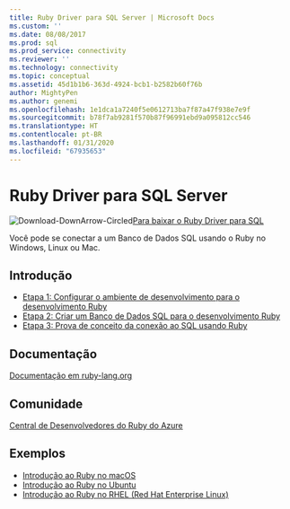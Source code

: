 ```yaml
---
title: Ruby Driver para SQL Server | Microsoft Docs
ms.custom: ''
ms.date: 08/08/2017
ms.prod: sql
ms.prod_service: connectivity
ms.reviewer: ''
ms.technology: connectivity
ms.topic: conceptual
ms.assetid: 45d1b1b6-363d-4924-bcb1-b2582b60f76b
author: MightyPen
ms.author: genemi
ms.openlocfilehash: 1e1dca1a7240f5e0612713ba7f87a47f938e7e9f
ms.sourcegitcommit: b78f7ab9281f570b87f96991ebd9a095812cc546
ms.translationtype: HT
ms.contentlocale: pt-BR
ms.lasthandoff: 01/31/2020
ms.locfileid: "67935653"
---
```

# <a name="ruby-driver-for-sql-server"></a>Ruby Driver para SQL Server

![Download-DownArrow-Circled](../../ssdt/media/download.png)[Para baixar o Ruby Driver para SQL](../sql-connection-libraries.md#anchor-20-drivers-relational-access)

Você pode se conectar a um Banco de Dados SQL usando o Ruby no Windows, Linux ou Mac.   
  
## <a name="getting-started"></a>Introdução  
* [Etapa 1: Configurar o ambiente de desenvolvimento para o desenvolvimento Ruby](step-1-configure-development-environment-for-ruby-development.md)  
* [Etapa 2: Criar um Banco de Dados SQL para o desenvolvimento Ruby](step-2-create-a-sql-database-for-ruby-development.md)  
* [Etapa 3: Prova de conceito da conexão ao SQL usando Ruby](step-3-proof-of-concept-connecting-to-sql-using-ruby.md)  
  
## <a name="documentation"></a>Documentação  
[Documentação em ruby-lang.org](https://www.ruby-lang.org/en/documentation/)  
  
## <a name="community"></a>Comunidade  
[Central de Desenvolvedores do Ruby do Azure](https://azure.microsoft.com/develop/ruby/)  
  
## <a name="samples"></a>Exemplos
* [Introdução ao Ruby no macOS](https://www.microsoft.com/sql-server/developer-get-started/ruby/mac/)
* [Introdução ao Ruby no Ubuntu](https://www.microsoft.com/sql-server/developer-get-started/ruby/ubuntu/)
* [Introdução ao Ruby no RHEL (Red Hat Enterprise Linux)](https://www.microsoft.com/sql-server/developer-get-started/ruby/rhel/)
